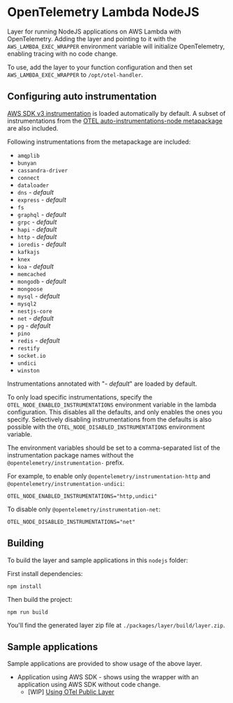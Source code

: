 # OpenTelemetry Lambda NodeJS

Layer for running NodeJS applications on AWS Lambda with OpenTelemetry. Adding the layer and pointing to it with
the `AWS_LAMBDA_EXEC_WRAPPER` environment variable will initialize OpenTelemetry, enabling tracing with no code change.

To use, add the layer to your function configuration and then set `AWS_LAMBDA_EXEC_WRAPPER` to `/opt/otel-handler`.

## Configuring auto instrumentation

[AWS SDK v3 instrumentation](https://github.com/open-telemetry/opentelemetry-js-contrib/tree/main/plugins/node/opentelemetry-instrumentation-aws-sdk)
is loaded automatically by default.
A subset of instrumentations from the [OTEL auto-instrumentations-node metapackage](https://github.com/open-telemetry/opentelemetry-js-contrib/tree/main/metapackages/auto-instrumentations-node)
are also included.

Following instrumentations from the metapackage are included:
- `amqplib`
- `bunyan`
- `cassandra-driver`
- `connect`
- `dataloader`
- `dns` *- default*
- `express` *- default*
- `fs`
- `graphql` *- default*
- `grpc` *- default*
- `hapi` *- default*
- `http` *- default*
- `ioredis` *- default*
- `kafkajs`
- `knex`
- `koa` *- default*
- `memcached`
- `mongodb` *- default*
- `mongoose`
- `mysql` *- default*
- `mysql2`
- `nestjs-core`
- `net` *- default*
- `pg` *- default*
- `pino`
- `redis` *- default*
- `restify`
- `socket.io`
- `undici`
- `winston`

Instrumentations annotated with "*- default*" are loaded by default.

To only load specific instrumentations, specify the `OTEL_NODE_ENABLED_INSTRUMENTATIONS` environment variable in the lambda configuration.
This disables all the defaults, and only enables the ones you specify. Selectively disabling instrumentations from the defaults is also possible with the `OTEL_NODE_DISABLED_INSTRUMENTATIONS` environment variable.

The environment variables should be set to a comma-separated list of the instrumentation package names without the 
`@opentelemetry/instrumentation-` prefix.

For example, to enable only `@opentelemetry/instrumentation-http` and `@opentelemetry/instrumentation-undici`:
```shell
OTEL_NODE_ENABLED_INSTRUMENTATIONS="http,undici"
```
To disable only `@opentelemetry/instrumentation-net`:
```shell
OTEL_NODE_DISABLED_INSTRUMENTATIONS="net"
```

## Building

To build the layer and sample applications in this `nodejs` folder:

First install dependencies:

```
npm install
```

Then build the project:

```
npm run build
```

You'll find the generated layer zip file at `./packages/layer/build/layer.zip`.

## Sample applications

Sample applications are provided to show usage of the above layer.

- Application using AWS SDK - shows using the wrapper with an application using AWS SDK without code change.
  - [WIP] [Using OTel Public Layer](./sample-apps/aws-sdk) 
